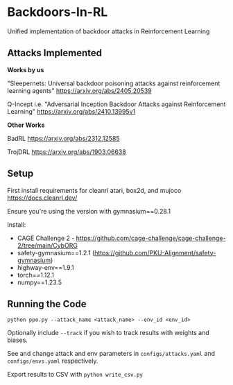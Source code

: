 # Backdoors-In-RL
Unified implementation of backdoor attacks in Reinforcement Learning

## Attacks Implemented

**Works by us**

"Sleepernets: Universal backdoor poisoning attacks against reinforcement learning agents" https://arxiv.org/abs/2405.20539

Q-Incept i.e. "Adversarial Inception Backdoor Attacks against Reinforcement Learning" https://arxiv.org/abs/2410.13995v1

**Other Works**

BadRL https://arxiv.org/abs/2312.12585

TrojDRL https://arxiv.org/abs/1903.06638

## Setup

First install requirements for cleanrl atari, box2d, and mujoco https://docs.cleanrl.dev/

Ensure you're using the version with gymnasium==0.28.1

Install:
- CAGE Challenge 2 - https://github.com/cage-challenge/cage-challenge-2/tree/main/CybORG
- safety-gymnasium==1.2.1 (https://github.com/PKU-Alignment/safety-gymnasium)
- highway-env==1.9.1
- torch==1.12.1
- numpy==1.23.5

## Running the Code
`python ppo.py --attack_name <attack_name> --env_id <env_id>`

Optionally include `--track` if you wish to track results with weights and biases.

See and change attack and env parameters in `configs/attacks.yaml` and `configs/envs.yaml` respectively.

Export results to CSV with `python write_csv.py`